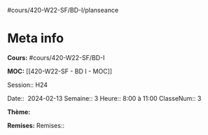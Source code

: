 #cours/420-W22-SF/BD-I/planseance

# Meta info
**Cours:** #cours/420-W22-SF/BD-I

**MOC:** [[420-W22-SF - BD I - MOC]]

Session:: H24

Date::  2024-02-13
Semaine:: 3
Heure:: 8:00 à 11:00
ClasseNum:: 3


**Thème:**


**Remises:**
Remises:: 